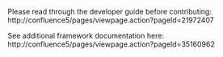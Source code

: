 Please read through the developer guide before contributing:
http://confluence5/pages/viewpage.action?pageId=21972407

See additional framework documentation here:
http://confluence5/pages/viewpage.action?pageId=35160962